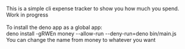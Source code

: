 This is a simple cli expense tracker to show you how much you spend.<br>
Work in progress<br>
<br>
To install the deno app as a global app:<br>
deno install -gRWEn money --allow-run --deny-run=deno bin/main.js<br>
You can change the name from money to whatever you want
<br>
